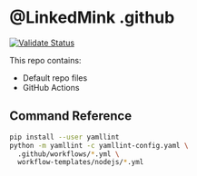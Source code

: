 # @LinkedMink .github 

[![Validate Status](https://github.com/LinkedMink/.github/actions/workflows/validate-main.yml/badge.svg)](https://github.com/LinkedMink/.github/actions?query=workflow%3A%validate-main%22)

This repo contains:

- Default repo files
- GitHub Actions

## Command Reference

```sh
pip install --user yamllint
python -m yamllint -c yamllint-config.yaml \
  .github/workflows/*.yml \
  workflow-templates/nodejs/*.yml
```
